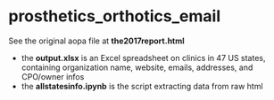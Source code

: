 # prosthetics_orthotics_email

See the original aopa file at **the2017report.html**
<br/>
  - the **output.xlsx** is an Excel spreadsheet on clinics in 47 US states, containing organization name, website, emails, addresses, and CPO/owner infos
  - the **allstatesinfo.ipynb** is the script extracting data from raw html 
